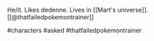 He/it. Likes dedenne. Lives in [[Mart's universe]]. [[@thatfailedpokemontrainer]]

#characters #asked #thatfailedpokemontrainer 